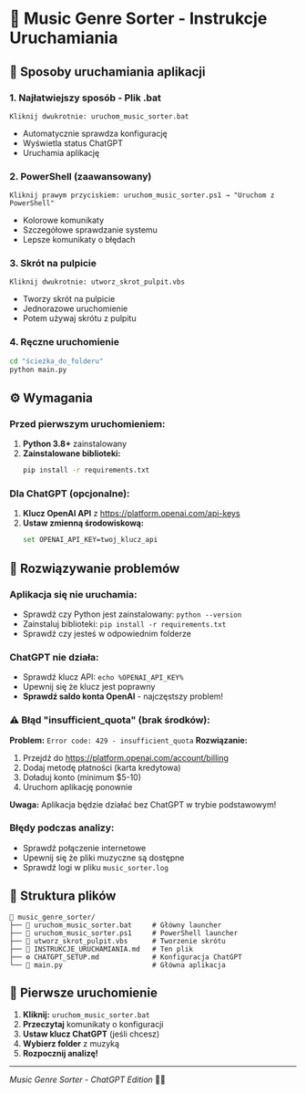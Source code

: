 # 🎵 Music Genre Sorter - Instrukcje Uruchamiania

## 🚀 Sposoby uruchamiania aplikacji

### 1. **Najłatwiejszy sposób - Plik .bat**
```
Kliknij dwukrotnie: uruchom_music_sorter.bat
```
- Automatycznie sprawdza konfigurację
- Wyświetla status ChatGPT
- Uruchamia aplikację

### 2. **PowerShell (zaawansowany)**
```
Kliknij prawym przyciskiem: uruchom_music_sorter.ps1 → "Uruchom z PowerShell"
```
- Kolorowe komunikaty
- Szczegółowe sprawdzanie systemu
- Lepsze komunikaty o błędach

### 3. **Skrót na pulpicie**
```
Kliknij dwukrotnie: utworz_skrot_pulpit.vbs
```
- Tworzy skrót na pulpicie
- Jednorazowe uruchomienie
- Potem używaj skrótu z pulpitu

### 4. **Ręczne uruchomienie**
```bash
cd "ścieżka_do_folderu"
python main.py
```

## ⚙️ Wymagania

### Przed pierwszym uruchomieniem:
1. **Python 3.8+** zainstalowany
2. **Zainstalowane biblioteki:**
   ```bash
   pip install -r requirements.txt
   ```

### Dla ChatGPT (opcjonalne):
1. **Klucz OpenAI API** z https://platform.openai.com/api-keys
2. **Ustaw zmienną środowiskową:**
   ```bash
   set OPENAI_API_KEY=twoj_klucz_api
   ```

## 🔧 Rozwiązywanie problemów

### Aplikacja się nie uruchamia:
- Sprawdź czy Python jest zainstalowany: `python --version`
- Zainstaluj biblioteki: `pip install -r requirements.txt`
- Sprawdź czy jesteś w odpowiednim folderze

### ChatGPT nie działa:
- Sprawdź klucz API: `echo %OPENAI_API_KEY%`
- Upewnij się że klucz jest poprawny
- **Sprawdź saldo konta OpenAI** - najczęstszy problem!

### ⚠️ Błąd "insufficient_quota" (brak środków):
**Problem:** `Error code: 429 - insufficient_quota`
**Rozwiązanie:**
1. Przejdź do https://platform.openai.com/account/billing
2. Dodaj metodę płatności (karta kredytowa)
3. Doładuj konto (minimum $5-10)
4. Uruchom aplikację ponownie

**Uwaga:** Aplikacja będzie działać bez ChatGPT w trybie podstawowym!

### Błędy podczas analizy:
- Sprawdź połączenie internetowe
- Upewnij się że pliki muzyczne są dostępne
- Sprawdź logi w pliku `music_sorter.log`

## 📁 Struktura plików

```
📁 music_genre_sorter/
├── 🚀 uruchom_music_sorter.bat     # Główny launcher
├── 🚀 uruchom_music_sorter.ps1     # PowerShell launcher  
├── 🔗 utworz_skrot_pulpit.vbs      # Tworzenie skrótu
├── 📖 INSTRUKCJE_URUCHAMIANIA.md   # Ten plik
├── ⚙️ CHATGPT_SETUP.md             # Konfiguracja ChatGPT
└── 🎵 main.py                      # Główna aplikacja
```

## 🎯 Pierwsze uruchomienie

1. **Kliknij:** `uruchom_music_sorter.bat`
2. **Przeczytaj** komunikaty o konfiguracji
3. **Ustaw klucz ChatGPT** (jeśli chcesz)
4. **Wybierz folder** z muzyką
5. **Rozpocznij analizę!**

---
*Music Genre Sorter - ChatGPT Edition* 🎵✨